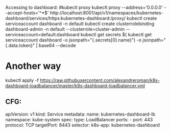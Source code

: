 Accessing to dashboard:
#kubectl proxy
kubectl proxy --address='0.0.0.0' --accept-hosts='^*$'
http://localhost:8001/api/v1/namespaces/kubernetes-dashboard/services/https:kubernetes-dashboard:/proxy/
kubectl create serviceaccount dashboard -n default
kubectl create clusterrolebinding dashboard-admin -n default --clusterrole=cluster-admin --serviceaccount=default:dashboard
kubectl get secrets $( kubectl get serviceaccount dashboard -o jsonpath="{.secrets[0].name}") -o jsonpath="{.data.token}"  | base64 --decode

# Another way

kubectl apply -f https://raw.githubusercontent.com/alexandreroman/k8s-dashboard-loadbalancer/master/k8s-dashboard-loadbalancer.yml

CFG:
---
apiVersion: v1
kind: Service
metadata:
  name: kubernetes-dashboard-lb
  namespace: kube-system
spec:
  type: LoadBalancer
  ports:
    - port: 443
      protocol: TCP
      targetPort: 8443
  selector:
    k8s-app: kubernetes-dashboard
